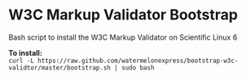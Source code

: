W3C Markup Validator Bootstrap
==============

Bash script to install the W3C Markup Validator on Scientific Linux 6
  
**To install:**  
`curl -L https://raw.github.com/watermelonexpress/bootstrap-w3c-validtor/master/bootstrap.sh | sudo bash`  